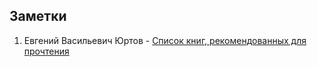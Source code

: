 ## Заметки

1. Евгений Васильевич Юртов - [Список книг, рекомендованных для прочтения](./books.md) 
